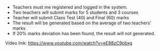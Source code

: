 - Teachers must me registered and logged in the system. 
- Two teachers will submit marks for 5 students and 3 courses
- Teacher will submit Class Test (40) and Final (60) marks
- The result will be generated based on the average of two teachers' marks
- If 20% marks deviation has been found, the result will not generated.

Video link: https://www.youtube.com/watch?v=eE88zC9pbxg
